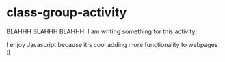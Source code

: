 # class-group-activity

BLAHHH BLAHHH BLAHHH. I am writing something for this activity;

I enjoy Javascript because it's cool adding more functionality to webpages :)


